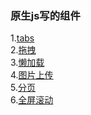 ### 原生js写的组件

1.<a href='http://xiemengyang.site/wheel/Tabs/tabs.html' target=_blank>tabs</a>\
2.<a href='http://xiemengyang.site/wheel/drag/drag.html' target=_blank>拖拽</a>\
3.<a href='http://xiemengyang.site/wheel/lazyLoad/lazyLoad.html' target=_blank>懒加载</a>\
4.<a href='http://xiemengyang.site/wheel/image-inputer/image-inputer.html' target=_blank>图片上传</a>\
5.<a href='http://xiemengyang.site/wheel/pager/pager.html' target=_blank>分页</a>\
6.<a href='http://xiemengyang.site/wheel/fullPages/fullPages.html' target=_blank>全屏滚动 </a>

